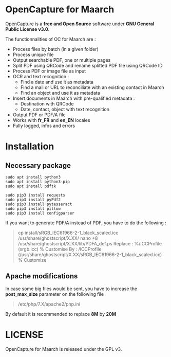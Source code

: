 # OpenCapture for Maarch  
  
OpenCapture is a **free and Open Source** software under **GNU General Public License v3.0**.  

The functionnalities of OC for Maarch are : 

 - Process files by batch (in a given folder)
 - Process unique file 
 - Output searchable PDF, one or multiple pages
 - Split PDF using QRCode and rename splitted PDF file using QRCode ID
 - Process PDF or image file as input
 - OCR and text recognition : 
	 - Find a date and use it as metadata
	 - Find a mail or URL to reconciliate with an existing contact in Maarch
	 - Find an object and use it as metadata
 - Insert documents in Maarch with pre-qualified metadata : 
	 - Destination with QRCode
	 - Date, contact, object with text recognition
 - Output PDF or PDF/A file
 - Works with **fr_FR** and **en_EN** locales
 - Fully logged, infos and errors
 
  
  
# Installation  
  
## Necessary package  
  

    sudo apt install python3 
    sudo apt install python3-pip
    sudo apt install pdftk 

    sudo pip3 install requests 
    sudo pip3 install pyPdf2 
    sudo pip3 install pytesseract 
    sudo pip3 install pillow
    sudo pip3 install configparser



If you want to generate PDF/A instead of PDF, you have to do the following :

> cp install/sRGB_IEC61966-2-1_black_scaled.icc /usr/share/ghostscript/X.XX/
> nano +8 /usr/share/ghostscript/X.XX/lib/PDFA_def.ps
> Replace : %/ICCProfile (srgb.icc) % Customise
> By : /ICCProfile (/usr/share/ghostscript/X.XX/sRGB_IEC61966-2-1_black_scaled.icc)   % Customize

## Apache modifications

In case some big files would be sent, you have to increase the **post_max_size** parameter on the following file
> /etc/php/7.X/apache2/php.ini

By default it is recommended to replace **8M** by **20M**

# LICENSE

OpenCapture for Maarch is released under the GPL v3.
